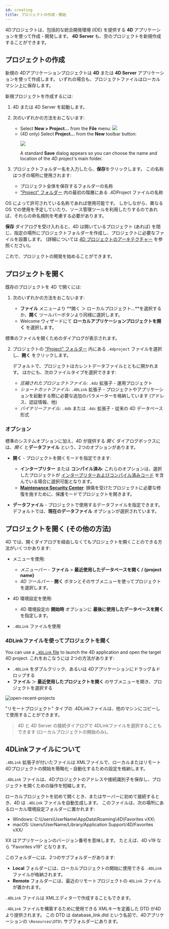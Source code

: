 ```yaml
---
id: creating
title: プロジェクトの作成・開始
---
```


4Dプロジェクトは、包括的な統合開発環境 (IDE) を提供する **4D** アプリケーションを使って作成・開発します。 **4D Server** も、空のプロジェクトを新規作成することができます。

## プロジェクトの作成

新規の 4Dアプリケーションプロジェクトは **4D** または **4D Server** アプリケーションを使って作成します。 いずれの場合も、プロジェクトファイルはローカルマシン上に保存します。

新規プロジェクトを作成するには:

1. 4D または 4D Server を起動します。

2. 次のいずれかの方法をおこないます:
   - Select **New > Project...** from the **File** menu: ![](../assets/en/getStart/projectCreate1.png)
   - (4D only) Select **Project...** from the **New** toolbar button:<p>![](../assets/en/getStart/projectCreate2.png)</p>A standard **Save** dialog appears so you can choose the name and location of the 4D project's main folder.

3. プロジェクトフォルダー名を入力したら、**保存**をクリックします。 この名称はつぎの場所に使用されます:

   - プロジェクト全体を保存するフォルダーの名称
   - ["Project" フォルダー](../Project/architecture.md#project-フォルダー) 内の最初の階層にある .4DProject ファイルの名称

OS によって許可されている名称であれば使用可能です。 しかしながら、異なる OS での使用を予定していたり、ソース管理ツールを利用したりするのであれば、それらの命名規則を考慮する必要があります。

**保存** ダイアログを受け入れると、4D は開いているプロジェクト (あれば) を閉じ、指定の場所にプロジェクトフォルダーを作成し、プロジェクトに必要なファイルを設置します。 (詳細については [4D プロジェクトのアーキテクチャー](Project/architecture.md) を参照ください)。

これで、プロジェクトの開発を始めることができます。

## プロジェクトを開く

既存のプロジェクトを 4D で開くには:

1. 次のいずれかの方法をおこないます:

   - **ファイル** メニューより \*\*開く ＞ ローカルプロジェクト...\*\*を選択するか、**開く** ツールバーボタンより同様に選択します。
   - Welcome ウィザードにて **ローカルアプリケーションプロジェクトを開く** を選択します。

標準のファイルを開くためのダイアログが表示されます。

2. プロジェクトの ["Project" フォルダー](../Project/architecture.md#project-フォルダー) 内にある `.4dproject` ファイルを選択し、**開く** をクリックします。

   デフォルトで、プロジェクトはカレントデータファイルとともに開かれます。 ほかにも、次のファイルタイプを選択できます:

   - _圧縮されたプロジェクトファイル_: `.4dz` 拡張子 - 運用プロジェクト
   - _ショートカットファイル_: `.4DLink` 拡張子 - プロジェクトやアプリケーションを起動する際に必要な追加のパラメーターを格納しています (アドレス、認証情報、他)
   - _バイナリーファイル_: `.4db` または `.4dc` 拡張子 - 従来の 4D データベース形式

### オプション

標準のシステムオプションに加え、4D が提供する _開く_ ダイアログボックスには、_開く_ と**データファイル** という、2つのオプションがあります。

- **開く** - プロジェクトを開くモードを指定できます:
  - **インタープリター** または **コンパイル済み**: これらのオプションは、選択したプロジェクトが [インタープリターおよびコンパイル済みコード](Concepts/interpreted.md) を含んでいる場合に選択可能となります。
  - **[Maintenance Security Center](MSC/overview.md)**: 損傷を受けたプロジェクトに必要な修復を施すために、保護モードでプロジェクトを開きます。

- **データファイル** - プロジェクトで使用するデータファイルを指定できます。 デフォルトでは、**現在のデータファイル** オプションが選択されています。

## プロジェクトを開く (その他の方法)

4D では、開くダイアログを経由しなくてもプロジェクトを開くことのできる方法がいくつかあります:

- メニューを使用:
  - _メニューバー_ - **ファイル** > **最近使用したデータベースを開く / {project name}**
  - _4D ツールバー_ -  **開く** ボタンとそのサブメニューを使ってプロジェクトを選択します。

- 4D 環境設定を使用:
  - 4D 環境設定の **開始時** オプションに **最後に使用したデータベースを開く** を指定します。

- `.4DLink` ファイルを使用

### 4DLinkファイルを使ってプロジェクトを開く

You can use a [`.4DLink` file](#about-4DLink-files) to launch the 4D application and open the target 4D project. これをおこなうには 2つの方法があります:

- `.4DLink` をダブルクリック、あるいは 4Dアプリケーションにドラッグ＆ドロップする
- **ファイル** ＞ **最近使用したプロジェクトを開く** のサブメニューを開き、プロジェクトを選択する

![open-recent-projects](../assets/en/Project/4Dlinkfiles.png)

"リモートプロジェクト" タイプの .4DLinkファイルは、他のマシンにコピーして使用することができます。

> 4D と 4D Server の接続ダイアログで 4DLinkファイルを選択することもできます (ローカルプロジェクトの開始のみ)。

## 4DLinkファイルについて

`.4DLink` 拡張子が付いたファイルは XMLファイルで、ローカルまたはリモート4Dプロジェクトの開始を簡略化・自動化するための設定を格納します。

`.4DLink` ファイルは、4Dプロジェクトのアドレスや接続識別子を保存し、プロジェクトを開くための操作を短縮します。

ローカルプロジェクトを初めて開くとき、またはサーバーに初めて接続するとき、4D は `.4DLink` ファイルを自動生成します。 このファイルは、次の場所にあるローカル環境設定フォルダーに置かれます:

- Windows: C:\Users\UserName\AppData\Roaming\4D\Favorites vXX\
- macOS: Users/UserName/Library/Application Support/4D/Favorites vXX/

XX はアプリケーションのバージョン番号を意味します。 たとえば、4D v19 なら "Favorites v19" となります。

このフォルダーには、2つのサブフォルダーがあります:

- **Local** フォルダーには、ローカルプロジェクトの開始に使用できる `.4DLink` ファイルが格納されます。
- **Remote** フォルダーには、最近のリモートプロジェクトの `4DLink` ファイルが置かれます。

`.4DLink` ファイルは XMLエディターで作成することもできます。

`.4DLink` ファイルを構築するために使用できる XMLキーを定義した DTD が4D より提供されます。 この DTD は database_link.dtd という名前で、4Dアプリケーションの `\Resources\DTD\` サブフォルダーにあります。
